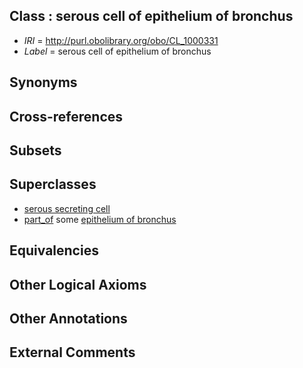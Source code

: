 
## Class : serous cell of epithelium of bronchus

 * *IRI* = http://purl.obolibrary.org/obo/CL_1000331
 * *Label* = serous cell of epithelium of bronchus

## Synonyms


## Cross-references


## Subsets


## Superclasses

 * [serous secreting cell](../../CL/13/CL_0000313.md)
 * [part_of](../../BFO/50/BFO_0000050.md) some [epithelium of bronchus](../../UBERON/31/UBERON_0002031.md)

## Equivalencies


## Other Logical Axioms


## Other Annotations


## External Comments

